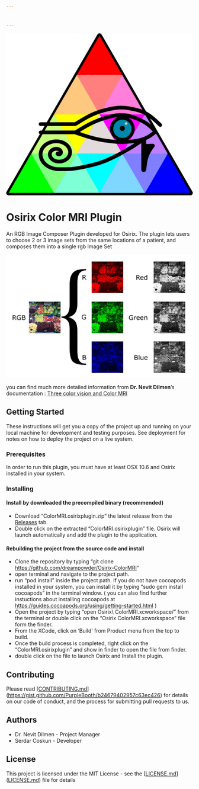 ```yaml
---


---
```


<p><img src="/documents/osirix-logo.svg" alt="ColorMRI Logo"></p>
<h1 id="osirix-color-mri-plugin">Osirix Color MRI Plugin</h1>
<p>An RGB Image Composer Plugin developed for Osirix. The plugin lets users to choose 2 or 3 image sets from the same locations of a patient, and composes them into a single rgb Image Set</p>
<p><img src="/documents/1280px-Beyoglu_4671_tricolor.jpg" alt="Tricolor Composing"></p>
<p>you can find much more detailed information from <strong>Dr. Nevit Dilmen</strong>’s documentation : <a href="/documents/Three%20color%20vision%20and%20Color%20MRI.pdf">Three color vision and Color MRI</a></p>
<h2 id="getting-started">Getting Started</h2>
<p>These instructions will get you a copy of the project up and running on your local machine for development and testing purposes. See deployment for notes on how to deploy the project on a live system.</p>
<h3 id="prerequisites">Prerequisites</h3>
<p>In order to run this plugin, you must have at least OSX 10.6 and  Osirix installed in your system.</p>
<h3 id="installing">Installing</h3>
<h4 id="install-by-downloaded-the-precompiled-binary-recommended">Install by downloaded the precompiled binary (recommended)</h4>
<ul>
<li>Download “ColorMRI.osirixplugin.zip” the latest release from the <a href="https://github.com/dreampowder/Osirix-ColorMRI/releases">Releases</a> tab.</li>
<li>Double click on the extracted “ColorMRI.osirixplugin” file. Osirix will launch automatically and add the plugin to the application.</li>
</ul>
<h4 id="rebuilding-the-project-from-the-source-code-and-install">Rebuilding the project from the source code and install</h4>
<ul>
<li>Clone the repository by typing “git clone <a href="https://github.com/dreampowder/Osirix-ColorMRI">https://github.com/dreampowder/Osirix-ColorMRI</a>”</li>
<li>open terminal and navigate to the project path.</li>
<li>run “pod install” inside the project path. If you do not have cocoapods installed in your system, you can install it by typing “sudo gem install cocoapods” in the terminal window. ( you can also find further instuctions about installing cocoapods at <a href="https://guides.cocoapods.org/using/getting-started.html">https://guides.cocoapods.org/using/getting-started.html</a> )</li>
<li>Open the project by typing “open Osirix\ ColorMRI.xcworkspace/” from the terminal  or double click on the “Osirix ColorMRI.xcworkspace” file form the finder.</li>
<li>From the XCode, click on ‘Build’ from Product menu from the top to build.</li>
<li>Once the build process is completed, right click on the  “ColorMRI.osirixplugin” and show in finder to open the file from finder.</li>
<li>double click on the file to launch Osirix and Install the plugin.</li>
</ul>
<h2 id="contributing">Contributing</h2>
<p>Please read [<a href="http://CONTRIBUTING.md">CONTRIBUTING.md</a>](<a href="https://gist.github.com/PurpleBooth/b24679402957c63ec426">https://gist.github.com/PurpleBooth/b24679402957c63ec426</a>) for details on our code of conduct, and the process for submitting pull requests to us.</p>
<h2 id="authors">Authors</h2>
<ul>
<li>Dr. Nevit Dilmen - Project Manager</li>
<li>Serdar Coskun - Developer</li>
</ul>
<h2 id="license">License</h2>
<p>This project is licensed under the MIT License - see the [<a href="http://LICENSE.md">LICENSE.md</a>](<a href="http://LICENSE.md">LICENSE.md</a>) file for details</p>

